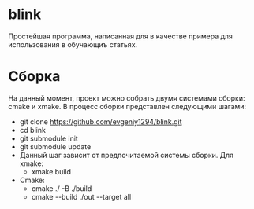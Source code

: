 # blink
Простейшая программа, написанная для в качестве примера для использования в обучающиъ статьях.

# Сборка
На данный момент, проект можно собрать двумя системами сборки: cmake и xmake. В процесс сборки представлен следующими шагами:
* git clone https://github.com/evgeniy1294/blink.git
* cd blink
* git submodule init
* git submodule update
* Данный шаг зависит от предпочитаемой системы сборки. Для xmake:
    *  xmake build
* Cmake:
    *  cmake ./ -B ./build
    *  cmake --build ./out --target all
             
